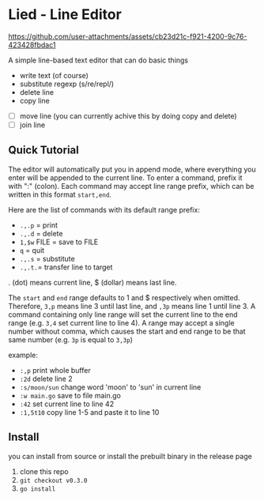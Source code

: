 # Lied - Line Editor

https://github.com/user-attachments/assets/cb23d21c-f921-4200-9c76-423428fbdac1

A simple line-based text editor that can do basic things
- write text (of course)
- substitute regexp (s/re/repl/)
- delete line
- copy line
- [ ] move line (you can currently achive this by doing copy and delete)
- [ ] join line

## Quick Tutorial
The editor will automatically put you in append mode, where everything you enter will be appended to the current line.
To enter a command, prefix it with ":" (colon).
Each command may accept line range prefix, which can be written in this format `start,end`.

Here are the list of commands with its default range prefix:
- `.,.p` = print
- `.,.d` = delete
- `1,$w` FILE = save to FILE
- `q`    = quit
- `.,.s` = substitute
- `.,.t.`= transfer line to target

. (dot) means current line, $ (dollar) means last line. 

The `start` and `end` range defaults to 1 and $ respectively when omitted. 
Therefore, `3,p` means line 3 until last line, and `,3p` means line 1 until line 3.
A command containing only line range will set the current line to the end range (e.g. `3,4` set current line to line 4).
A range may accept a single number without comma, which causes the start and end range to be that same number (e.g. `3p` is equal to `3,3p`)

example:
- `:,p` print whole buffer
- `:2d` delete line 2
- `:s/moon/sun` change word 'moon' to 'sun' in current line
- `:w main.go` save to file main.go
- `:42` set current line to line 42
- `:1,5t10` copy line 1-5 and paste it to line 10

## Install
you can install from source or install the prebuilt binary in the release page
1. clone this repo
2. `git checkout v0.3.0`
3. `go install`
